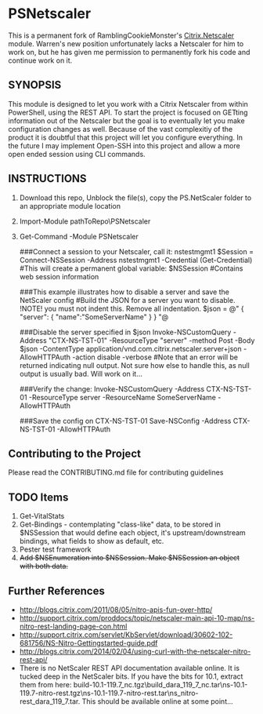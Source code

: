 PSNetscaler
===========
This is a permanent fork of RamblingCookieMonster's [Citrix.Netscaler](https://github.com/RamblingCookieMonster/Citrix.NetScaler) module.  Warren's new position unfortunately lacks a Netscaler for him to work on, but he has given me permission to permanently fork his code and continue work on it.  

SYNOPSIS
--------
This module is designed to let you work with a Citrix Netscaler from within PowerShell, using the REST API.  To start the project is focused on GETting information out of the Netscaler but the goal is to eventually let you make configuration changes as well.  Because of the vast complexitiy of the product it is doubtful that this project will let you configure everything.  In the future I may implement Open-SSH into this project and allow a more open ended session using CLI commands.


INSTRUCTIONS
------------
1. Download this repo, Unblock the file(s), copy the PS.NetScaler folder to an appropriate module location
2. Import-Module pathToRepo\PSNetscaler
3. Get-Command -Module PSNetscaler

	###Connect a session to your Netscaler, call it: nstestmgmt1
		$Session = Connect-NSSession -Address nstestmgmt1 -Credential (Get-Credential)
		#This will create a permanent global variable:  $NSSession
		#Contains web session information
		
    ###This example illustrates how to disable a server and save the NetScaler config
        #Build the JSON for a server you want to disable.  !NOTE! you must not indent this.  Remove all indentation.
        $json = @"
        {
            "server": {
                "name":"SomeServerName"
            }
        }
        "@

    ###Disable the server specified in $json
        Invoke-NSCustomQuery -Address "CTX-NS-TST-01" -ResourceType "server" -method Post -Body $json -ContentType application/vnd.com.citrix.netscaler.server+json -AllowHTTPAuth -action disable -verbose
        #Note that an error will be returned indicating null output.  Not sure how else to handle this, as null output is usually bad.  Will work on it...
            
    ###Verify the change:
        Invoke-NSCustomQuery -Address CTX-NS-TST-01 -ResourceType server -ResourceName SomeServerName -AllowHTTPAuth

    ###Save the config on CTX-NS-TST-01
        Save-NSConfig -Address CTX-NS-TST-01 -AllowHTTPAuth


Contributing to the Project
---------------------------
Please read the CONTRIBUTING.md file for contributing guidelines


TODO Items
----------
1. Get-VitalStats
2. Get-Bindings - contemplating "class-like" data, to be stored in $NSSession that would define each object, it's upstream/downstream bindings, what fields to show as default, etc.
3. Pester test framework
4. ~~Add $NSEnumeration into $NSSession.  Make $NSSession an object with both data.~~


		
Further References
------------------
 
* http://blogs.citrix.com/2011/08/05/nitro-apis-fun-over-http/
* http://support.citrix.com/proddocs/topic/netscaler-main-api-10-map/ns-nitro-rest-landing-page-con.html
* http://support.citrix.com/servlet/KbServlet/download/30602-102-681756/NS-Nitro-Gettingstarted-guide.pdf
* http://blogs.citrix.com/2014/02/04/using-curl-with-the-netscaler-nitro-rest-api/
* There is no NetScaler REST API documentation available online.  It is tucked deep in the NetScaler bits.  If you have the bits for 10.1, extract them from here:  build-10.1-119.7_nc.tgz\build_dara_119_7_nc.tar\ns-10.1-119.7-nitro-rest.tgz\ns-10.1-119.7-nitro-rest.tar\ns_nitro-rest_dara_119_7.tar\.  This should be available online at some point...


